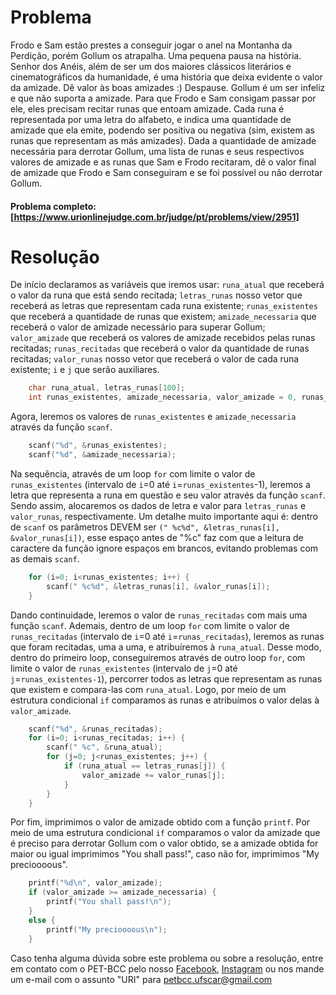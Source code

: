 # Problema 
Frodo e Sam estão prestes a conseguir jogar o anel na Montanha da Perdição, porém Gollum os atrapalha.
Uma pequena pausa na história. Senhor dos Anéis, além de ser um dos maiores clássicos literários e cinematográficos da humanidade, é uma história que deixa evidente o valor da amizade. Dê valor às boas amizades :) Despause.
Gollum é um ser infeliz e que não suporta a amizade. Para que Frodo e Sam consigam passar por ele, eles precisam recitar runas que entoam amizade. Cada runa é representada por uma letra do alfabeto, e indica uma quantidade de amizade que ela emite, podendo ser positiva ou negativa (sim, existem as runas que representam as más amizades). 
Dada a quantidade de amizade necessária para derrotar Gollum, uma lista de runas e seus respectivos valores de amizade e as runas que Sam e Frodo recitaram, dê o valor final de amizade que Frodo e Sam conseguiram e se foi possível ou não derrotar Gollum.
#### Problema completo: [https://www.urionlinejudge.com.br/judge/pt/problems/view/2951]

# Resolução
De início declaramos as variáveis que iremos usar: `runa_atual` que receberá o valor da runa que está sendo recitada; `letras_runas` nosso vetor que receberá as letras que representam cada runa existente; `runas_existentes` que receberá a quantidade de runas que existem; `amizade_necessaria` que receberá o valor de amizade necessário para superar Gollum; `valor_amizade` que receberá os valores de amizade recebidos pelas runas recitadas; `runas_recitadas` que receberá o valor da quantidade de runas recitadas; `valor_runas` nosso vetor que receberá o valor de cada runa existente; `i` e `j` que serão auxiliares.
``` c
    char runa_atual, letras_runas[100];
    int runas_existentes, amizade_necessaria, valor_amizade = 0, runas_recitadas, j, i, valor_runas[100];
```

Agora, leremos os valores de `runas_existentes` e `amizade_necessaria` através da função `scanf`.
``` c
    scanf("%d", &runas_existentes);
    scanf("%d", &amizade_necessaria);
```

Na sequência, através de um loop `for` com limite o valor de `runas_existentes` (intervalo de `i`=0 até `i`=`runas_existentes`-1), leremos a letra que representa a runa em questão e seu valor através da função `scanf`. Sendo assim, alocaremos os dados de letra e valor para `letras_runas` e `valor_runas`, respectivamente. Um detalhe muito importante aqui é: dentro de `scanf` os parâmetros DEVEM ser `(" %c%d", &letras_runas[i], &valor_runas[i])`, esse espaço antes de "%c" faz com que a leitura de caractere da função ignore espaços em brancos, evitando problemas com as demais `scanf`.
``` c
    for (i=0; i<runas_existentes; i++) {
        scanf(" %c%d", &letras_runas[i], &valor_runas[i]);
    }
```

Dando continuidade, leremos o valor de `runas_recitadas` com mais uma função `scanf`. Ademais, dentro de um loop `for` com limite o valor de `runas_recitadas` (intervalo de `i`=0 até `i`=`runas_recitadas`), leremos as runas que foram recitadas, uma a uma, e atribuíremos à `runa_atual`. Desse modo, dentro do primeiro loop, conseguiremos através de outro loop `for`, com limite o valor de `runas_existentes` (intervalo de `j`=0 até `j`=`runas_existentes-1`), percorrer todos as letras que representam as runas que existem e compara-las com `runa_atual`. Logo, por meio de um estrutura condicional `if` comparamos as runas e atribuímos o valor delas à `valor_amizade`. 
``` c
    scanf("%d", &runas_recitadas);
    for (i=0; i<runas_recitadas; i++) {
        scanf(" %c", &runa_atual);
        for (j=0; j<runas_existentes; j++) {
            if (runa_atual == letras_runas[j]) {
                valor_amizade += valor_runas[j];
            }
        }
    }
```
Por fim, imprimimos o valor de amizade obtido com a função `printf`. Por meio de uma estrutura condicional `if` comparamos o valor da amizade que é preciso para derrotar Gollum com o valor obtido, se a amizade obtida for maior ou igual imprimimos "You shall pass!", caso não for, imprimimos "My precioooous".
``` c
    printf("%d\n", valor_amizade);
    if (valor_amizade >= amizade_necessaria) {
        printf("You shall pass!\n");
    }
    else {
        printf("My precioooous\n");
    }
```
Caso tenha alguma dúvida sobre este problema ou sobre a resolução, entre em contato com o PET-BCC pelo nosso
[Facebook](https://www.facebook.com/petbcc/),
[Instagram](https://www.instagram.com/petbcc.ufscar/)
ou nos mande um e-mail com o assunto "URI" para  petbcc.ufscar@gmail.com